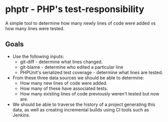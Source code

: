 # phptr - PHP's test-responsibility

A simple tool to determine how many newly lines of code were added vs how many lines were tested.

## Goals

* Use the following inputs:
  * git-diff - determine what lines changed.
  * git-blame - determine who edited a particular line
  * PHPUnit's serialized test coverage - determine what lines are tested.
* From these three data sources we should be able to determine:
  * How many new lines of code were added.
  * How many of these have associated tests.
  * How many existing lines of code previously weren't tested but now are.
* We should be able to traverse the history of a project generating this data, as well as creating incremental builds using CI tools such as Jenkins.